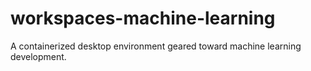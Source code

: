 # workspaces-machine-learning
A containerized desktop environment geared toward machine learning development.
